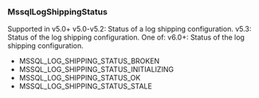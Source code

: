 ### MssqlLogShippingStatus
Supported in v5.0+
v5.0-v5.2: Status of a log shipping configuration.
v5.3: Status of the log shipping configuration. One of:
v6.0+: Status of the log shipping configuration.

- MSSQL_LOG_SHIPPING_STATUS_BROKEN
- MSSQL_LOG_SHIPPING_STATUS_INITIALIZING
- MSSQL_LOG_SHIPPING_STATUS_OK
- MSSQL_LOG_SHIPPING_STATUS_STALE
